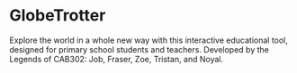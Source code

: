# GlobeTrotter
Explore the world in a whole new way with this interactive educational tool, designed for primary school students and teachers.
Developed by the Legends of CAB302: Job, Fraser, Zoe, Tristan, and Noyal.
